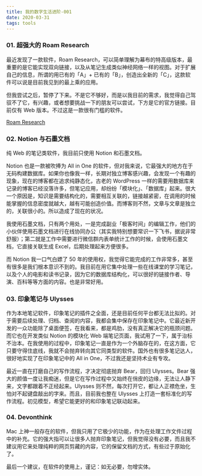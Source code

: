 ```yaml
---
title: 我的数字生活进阶-001
date: 2020-03-31
tags: tools
---
```


### 01. 超强大的 Roam Research

最近发现了一款软件，Roam Research，可以简单理解为幕布的特高级版本，最重要的是它能实现双向链接，以及从笔记生成类似神经网络一样的视图。对于扩展自己的信息，所谓的用已有的「A」+ 已有的「B」，创造出全新的「C」，这款软件可以说是目前我见到的最上乘的应用。

但我尝试之后，暂停了下来。不是它不够好，而是以我目前的需求，我觉得自己驾驭不了它，有兴趣，或者想要挑战一下的朋友可以尝试，下方是它的官方链接。目前仅有 Web 版本。不过这是一款很有门槛的软件。

[Roam Research](https://roamresearch.com/)

### 02. Notion 与石墨文档

纯 Web 的笔记类软件，我目前只使用 Notion 和石墨文档。

Notion 也是一款被吹捧为 All in One 的软件，但对我来说，它最强大的地方在于无码构建数据库。如果你也像我一样，长期对独立博客感兴趣，会发现一个有趣的现象，现在的博客都在追求纯静态化，古老的 WordPress 一样的需要用数据库来记录的博客已经没落许多，但笔记应用，却纷纷「模块化」、「数据库」起来。很大一个原因是，知识是需要结构化的，需要相互关联的，链接越紧密，在调用的时候能掌握的信息密度就越大，越有可能创造价值。而博客则不然，文章与文章是独立的，关联很小的。所以造成了现在的状况。

我使用石墨文档，只有两个用处，一是完成副业「极客时间」的编辑工作，他们的小伙伴使用石墨文档进行在线协同办公（其实我特别想要常识一下飞书，据说非常舒服）；第二就是工作中需要进行微信群内表单统计工作的时候，会使用石墨文档，它直接关联生成 Excel，后期处理起来方便很多。

而 Notion 我一口气白嫖了 50 年的使用权，我觉得它能完成的工作非常多，甚至有很多是我们根本意识不到的。我目前在用它集中处理一些在线课堂的学习笔记，以及个人的电影和读书记录，因为它的数据库结构化，可以很好的链接作者、导演、百科等等方面的内容。也是非常好用。

### 03. 印象笔记与 Ulysses

作为本地笔记软件，印象笔记的插件之全面，还是目前任何平台都无法比拟的。对于需要后续处理、归档、查阅的内容，我都会集中保存在印象笔记中。它最近新开发的一众功能除了桌面便签，在我看来，都是鸡肋，没有真正解决它的瓶颈问题。而它也在开发类似 Notion 的模块化 Web 端笔记页面，我试用了一下，属于治标不治本。在我使用的过程中，印象笔记一直是作为一个外脑存在的，在这方面，它只要守得住底线，我就不会抛弃转向其它同类型的软件。国外也有很多笔记达人，很好地实现了在印象笔记中的 All in One，不过我还是坚持术业有专攻。

最近一直在打磨自己的写作流程，才决定彻底抛弃 Bear，回归 Ulysses。Bear 强大的颜值一度让我痴迷，但是它在写作过程中又始终在俏皮的边缘，无法让人静下来，文字都跟着不正经起来。Ulysses 则不然，每次打开它，都让人正襟危坐，生怕对不起键盘敲出的字来。而且，目前我也整在 Ulysses 上打造一套标准化的写作流程。初见模型，希望它能更好的和印象笔记联动起来。

### 04. Devonthink

Mac 上神一般存在的软件，但我只用了它极少的功能，作为在处理工作文件过程中的补充。它的强大指可以让很多人抛弃印象笔记，但我觉得没有必要，而且我不建议用它来处理纯粹的网页剪藏的内容，它的保留文档的方式，有些过于原始化了。

最后一个建议，在软件的使用上，谨记：如无必要，勿增实体。
